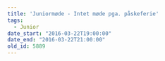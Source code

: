```yaml
---
title: 'Juniormøde - Intet møde pga. påskeferie'
tags:
  - Junior
date_start: "2016-03-22T19:00:00"
date_end: "2016-03-22T21:00:00"
old_id: 5889
---
```

